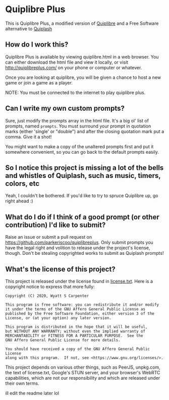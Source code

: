 Quiplibre Plus
=========

This is Quiplibre Plus, a modified version of [Quiplibre](https://github.com/wyattscarpenter/quiplibre) and a Free Software alternative to [Quiplash](https://www.jackboxgames.com/quiplash/)

## How do I work this?
Quiplibre Plus is available by viewing quiplibre.html in a web browser. You can either download the html file and view it locally, or visit http://quiplibreplus.com/ on your phone or computer or whatever.

Once you are looking at quiplibre, you will be given a chance to host a new game or join a game as a player.

NOTE: You must be connected to the internet to play quiplibre plus.

## Can I write my own custom prompts?
Sure, just modify the prompts array in the html file. It's a big ol' list of prompts, named `prompts`. You must surround your prompt in quotation marks (either 'single' or "double") and after the closing quotation mark put a comma. Give it a shot!

You might want to make a copy of the unaltered prompts first and put it somewhere convenient, so you can go back to the default prompts easily.

## So I notice this project is missing a lot of the bells and whistles of Quiplash, such as music, timers, colors, etc
Yeah, I couldn't be bothered. If you'd like to try to spruce Quiplibre up, go right ahead :)

## What do I do if I think of a good prompt (or other contribution) I'd like to submit?
Raise an issue or submit a pull request on https://github.com/parkeriscoo/quiplibreplus. Only submit prompts you have the legal right and volition to release under the project's license, though. Don't be stealing copyrighted works to submit as Quiplash prompts!

## What's the license of this project?

This project is released under the license found in [license.txt](license.txt). Here is a copyright notice to express that more fully:

    Copyright (C) 2020, Wyatt S Carpenter

    This program is free software: you can redistribute it and/or modify
    it under the terms of the GNU Affero General Public License as
    published by the Free Software Foundation, either version 3 of the
    License, or (at your option) any later version.

    This program is distributed in the hope that it will be useful,
    but WITHOUT ANY WARRANTY; without even the implied warranty of
    MERCHANTABILITY or FITNESS FOR A PARTICULAR PURPOSE.  See the
    GNU Affero General Public License for more details.

    You should have received a copy of the GNU Affero General Public License
    along with this program.  If not, see <https://www.gnu.org/licenses/>.

This project depends on various other things, such as PeerJS, unpkg.com, the text of license.txt, Google's STUN server, and your browser's WebRTC capabilities, which are not our responsibility and which are released under their own terms.

ill edit the readme later lol
